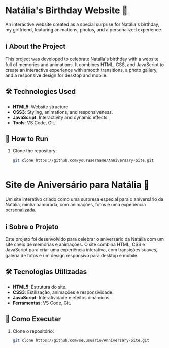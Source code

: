 # Natália's Birthday Website 🎉

An interactive website created as a special surprise for Natália's birthday, my girlfriend, featuring animations, photos, and a personalized experience.

## ℹ️ About the Project
This project was developed to celebrate Natália's birthday with a website full of memories and animations. It combines HTML, CSS, and JavaScript to create an interactive experience with smooth transitions, a photo gallery, and a responsive design for desktop and mobile.

## 🛠️ Technologies Used
- **HTML5**: Website structure.
- **CSS3**: Styling, animations, and responsiveness.
- **JavaScript**: Interactivity and dynamic effects.
- **Tools**: VS Code, Git.

## 🚀 How to Run
1. Clone the repository:
   ```bash
   git clone https://github.com/yourusername/Anniversary-Site.git

   

# Site de Aniversário para Natália 🎉

Um site interativo criado como uma surpresa especial para o aniversário da Natália, minha namorada, com animações, fotos e uma experiência personalizada.

## ℹ️ Sobre o Projeto
Este projeto foi desenvolvido para celebrar o aniversário da Natália com um site cheio de memórias e animações. O site combina HTML, CSS e JavaScript para criar uma experiência interativa, com transições suaves, galeria de fotos e um design responsivo para desktop e mobile.

## 🛠️ Tecnologias Utilizadas
- **HTML5**: Estrutura do site.
- **CSS3**: Estilização, animações e responsividade.
- **JavaScript**: Interatividade e efeitos dinâmicos.
- **Ferramentas**: VS Code, Git.

## 🚀 Como Executar
1. Clone o repositório:
   ```bash
   git clone https://github.com/seuusuario/Anniversary-Site.git
